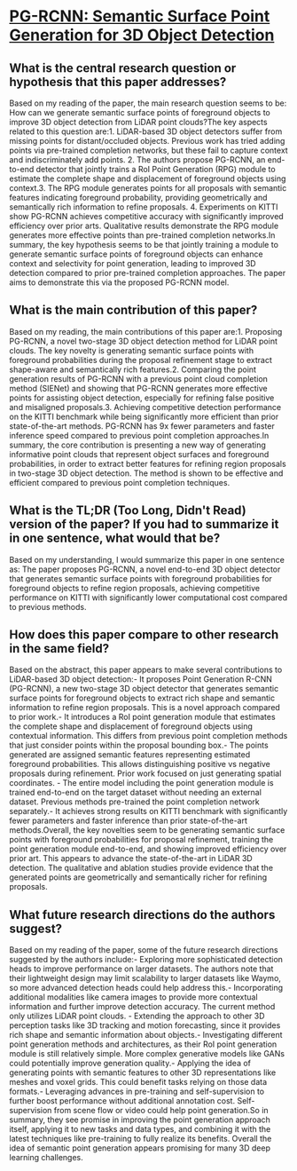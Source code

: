 # [PG-RCNN: Semantic Surface Point Generation for 3D Object Detection](https://arxiv.org/abs/2307.12637)

## What is the central research question or hypothesis that this paper addresses?

Based on my reading of the paper, the main research question seems to be: How can we generate semantic surface points of foreground objects to improve 3D object detection from LiDAR point clouds?The key aspects related to this question are:1. LiDAR-based 3D object detectors suffer from missing points for distant/occluded objects. Previous work has tried adding points via pre-trained completion networks, but these fail to capture context and indiscriminately add points. 2. The authors propose PG-RCNN, an end-to-end detector that jointly trains a RoI Point Generation (RPG) module to estimate the complete shape and displacement of foreground objects using context.3. The RPG module generates points for all proposals with semantic features indicating foreground probability, providing geometrically and semantically rich information to refine proposals. 4. Experiments on KITTI show PG-RCNN achieves competitive accuracy with significantly improved efficiency over prior arts. Qualitative results demonstrate the RPG module generates more effective points than pre-trained completion networks.In summary, the key hypothesis seems to be that jointly training a module to generate semantic surface points of foreground objects can enhance context and selectivity for point generation, leading to improved 3D detection compared to prior pre-trained completion approaches. The paper aims to demonstrate this via the proposed PG-RCNN model.


## What is the main contribution of this paper?

Based on my reading, the main contributions of this paper are:1. Proposing PG-RCNN, a novel two-stage 3D object detection method for LiDAR point clouds. The key novelty is generating semantic surface points with foreground probabilities during the proposal refinement stage to extract shape-aware and semantically rich features.2. Comparing the point generation results of PG-RCNN with a previous point cloud completion method (SIENet) and showing that PG-RCNN generates more effective points for assisting object detection, especially for refining false positive and misaligned proposals.3. Achieving competitive detection performance on the KITTI benchmark while being significantly more efficient than prior state-of-the-art methods. PG-RCNN has 9x fewer parameters and faster inference speed compared to previous point completion approaches.In summary, the core contribution is presenting a new way of generating informative point clouds that represent object surfaces and foreground probabilities, in order to extract better features for refining region proposals in two-stage 3D object detection. The method is shown to be effective and efficient compared to previous point completion techniques.


## What is the TL;DR (Too Long, Didn't Read) version of the paper? If you had to summarize it in one sentence, what would that be?

Based on my understanding, I would summarize this paper in one sentence as: The paper proposes PG-RCNN, a novel end-to-end 3D object detector that generates semantic surface points with foreground probabilities for foreground objects to refine region proposals, achieving competitive performance on KITTI with significantly lower computational cost compared to previous methods.


## How does this paper compare to other research in the same field?

Based on the abstract, this paper appears to make several contributions to LiDAR-based 3D object detection:- It proposes Point Generation R-CNN (PG-RCNN), a new two-stage 3D object detector that generates semantic surface points for foreground objects to extract rich shape and semantic information to refine region proposals. This is a novel approach compared to prior work.- It introduces a RoI point generation module that estimates the complete shape and displacement of foreground objects using contextual information. This differs from previous point completion methods that just consider points within the proposal bounding box.- The points generated are assigned semantic features representing estimated foreground probabilities. This allows distinguishing positive vs negative proposals during refinement. Prior work focused on just generating spatial coordinates. - The entire model including the point generation module is trained end-to-end on the target dataset without needing an external dataset. Previous methods pre-trained the point completion network separately.- It achieves strong results on KITTI benchmark with significantly fewer parameters and faster inference than prior state-of-the-art methods.Overall, the key novelties seem to be generating semantic surface points with foreground probabilities for proposal refinement, training the point generation module end-to-end, and showing improved efficiency over prior art. This appears to advance the state-of-the-art in LiDAR 3D detection. The qualitative and ablation studies provide evidence that the generated points are geometrically and semantically richer for refining proposals.


## What future research directions do the authors suggest?

Based on my reading of the paper, some of the future research directions suggested by the authors include:- Exploring more sophisticated detection heads to improve performance on larger datasets. The authors note that their lightweight design may limit scalability to larger datasets like Waymo, so more advanced detection heads could help address this.- Incorporating additional modalities like camera images to provide more contextual information and further improve detection accuracy. The current method only utilizes LiDAR point clouds. - Extending the approach to other 3D perception tasks like 3D tracking and motion forecasting, since it provides rich shape and semantic information about objects.- Investigating different point generation methods and architectures, as their RoI point generation module is still relatively simple. More complex generative models like GANs could potentially improve generation quality.- Applying the idea of generating points with semantic features to other 3D representations like meshes and voxel grids. This could benefit tasks relying on those data formats.- Leveraging advances in pre-training and self-supervision to further boost performance without additional annotation cost. Self-supervision from scene flow or video could help point generation.So in summary, they see promise in improving the point generation approach itself, applying it to new tasks and data types, and combining it with the latest techniques like pre-training to fully realize its benefits. Overall the idea of semantic point generation appears promising for many 3D deep learning challenges.
